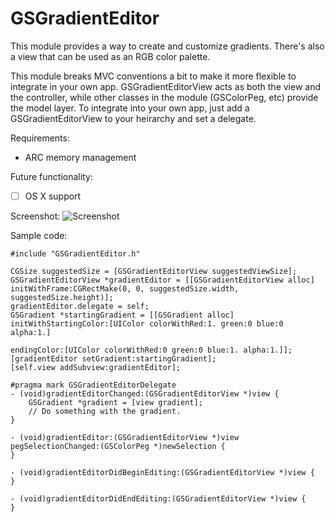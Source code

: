 GSGradientEditor
===========

This module provides a way to create and customize gradients.  There's also a view that can be used as an RGB color palette.

This module breaks MVC conventions a bit to make it more flexible to integrate in your own app.  GSGradientEditorView acts as both the view and the controller, while other classes in the module (GSColorPeg, etc) provide the model layer.  To integrate into your own app, just add a GSGradientEditorView to your heirarchy and set a delegate.

Requirements:
- ARC memory management

Future functionality:
- [ ] OS X support

Screenshot:
![Screenshot](https://raw2.github.com/mikepj/GSGradientEditor/master/sample.png)

Sample code:
```
#include "GSGradientEditor.h"

CGSize suggestedSize = [GSGradientEditorView suggestedViewSize];
GSGradientEditorView *gradientEditor = [[GSGradientEditorView alloc] initWithFrame:CGRectMake(0, 0, suggestedSize.width, suggestedSize.height)];
gradientEditor.delegate = self;
GSGradient *startingGradient = [[GSGradient alloc] initWithStartingColor:[UIColor colorWithRed:1. green:0 blue:0 alpha:1.]
															 endingColor:[UIColor colorWithRed:0 green:0 blue:1. alpha:1.]];
[gradientEditor setGradient:startingGradient];
[self.view addSubview:gradientEditor];

#pragma mark GSGradientEditorDelegate
- (void)gradientEditorChanged:(GSGradientEditorView *)view {
    GSGradient *gradient = [view gradient];
	// Do something with the gradient.
}

- (void)gradientEditor:(GSGradientEditorView *)view pegSelectionChanged:(GSColorPeg *)newSelection {
}

- (void)gradientEditorDidBeginEditing:(GSGradientEditorView *)view {
}

- (void)gradientEditorDidEndEditing:(GSGradientEditorView *)view {
}

```